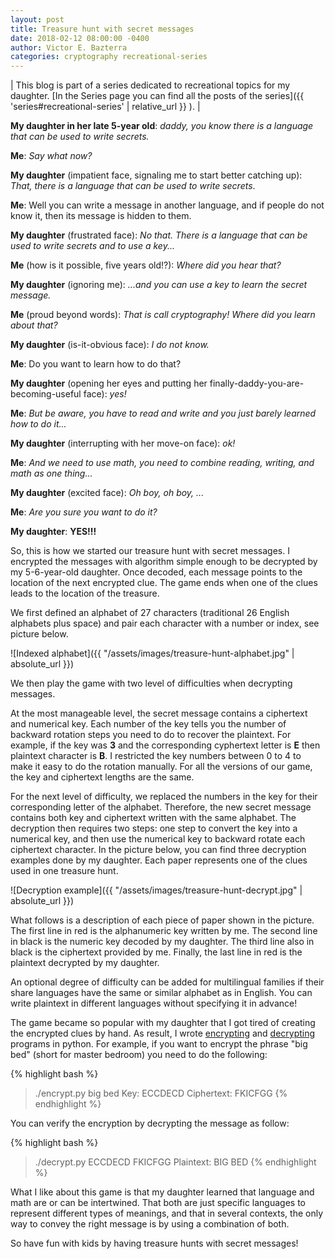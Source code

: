 ```yaml
---
layout: post
title: Treasure hunt with secret messages
date: 2018-02-12 08:00:00 -0400
author: Victor E. Bazterra
categories: cryptography recreational-series
---
```


| This blog is part of a series dedicated to recreational topics for my daughter. [In the Series page you can find all the posts of the series]({{ 'series#recreational-series' | relative_url }} ). |

**My daughter in her late 5-year old**: *daddy, you know there is a language that can be used to write secrets.*

**Me**: *Say what now?*

**My daughter** (impatient face, signaling me to start better catching up): *That, there is a language that can be used to write secrets*.

**Me**: Well you can write a message in another language, and if people do not know it, then its message is hidden to them.

**My daughter** (frustrated face): *No that. There is a language that can be used to write secrets and to use a key...*

**Me** (how is it possible, five years old!?): *Where did you hear that?*

**My daughter** (ignoring me): *...and you can use a key to learn the secret message.*

**Me** (proud beyond words): *That is call cryptography! Where did you learn about that?*

**My daughter** (is-it-obvious face): *I do not know.*

**Me**: Do you want to learn how to do that?

**My daughter** (opening her eyes and putting her finally-daddy-you-are-becoming-useful face): *yes!*

**Me**: *But be aware, you have to read and write and you just barely learned how to do it...*

**My daughter** (interrupting with her move-on face): *ok!*

**Me**: *And we need to use math, you need to combine reading, writing, and math as one thing...*

**My daughter** (excited face): *Oh boy, oh boy, ...*

**Me**: *Are you sure you want to do it?*

**My daughter**: **YES!!!**

So, this is how we started our treasure hunt with secret messages. I encrypted the messages with algorithm simple enough to be decrypted by my 5-6-year-old daughter. Once decoded, each message points to the location of the next encrypted clue. The game ends when one of the clues leads to the location of the treasure.

We first defined an alphabet of 27 characters (traditional 26 English alphabets plus space) and pair each character with a number or index, see picture below.

![Indexed alphabet]({{ "/assets/images/treasure-hunt-alphabet.jpg" | absolute_url }})

We then play the game with two level of difficulties when decrypting messages.

At the most manageable level, the secret message contains a ciphertext and numerical key. Each number of the key tells you the number of backward rotation steps you need to do to recover the plaintext. For example, if the key was **3** and the corresponding cyphertext letter is **E** then plaintext character is **B**. I restricted the key numbers between 0 to 4 to make it easy to do the rotation manually. For all the versions of our game, the key and ciphertext lengths are the same.

For the next level of difficulty, we replaced the numbers in the key for their corresponding letter of the alphabet. Therefore, the new secret message contains both key and ciphertext written with the same alphabet. The decryption then requires two steps: one step to convert the key into a numerical key, and then use the numerical key to backward rotate each ciphertext character. In the picture below, you can find three decryption examples done by my daughter. Each paper represents one of the clues used in one treasure hunt.

![Decryption example]({{ "/assets/images/treasure-hunt-decrypt.jpg" | absolute_url }})

What follows is a description of each piece of paper shown in the picture. The first line in red is the alphanumeric key written by me. The second line in black is the numeric key decoded by my daughter. The third line also in black is the ciphertext provided by me. Finally, the last line in red is the plaintext decrypted by my daughter.

An optional degree of difficulty can be added for multilingual families if their share languages have the same or similar alphabet as in English. You can write plaintext in different languages without specifying it in advance!

The game became so popular with my daughter that I got tired of creating the encrypted clues by hand. As result, I wrote [encrypting](https://github.com/baites/examples/blob/master/daughter/python/encrypt.py) and [decrypting](https://github.com/baites/examples/blob/master/daughter/python/decrypt.py) programs in python. For example, if you want to encrypt the phrase "big bed" (short for master bedroom) you need to do the following:

{% highlight bash %}
>./encrypt.py big bed
Key: ECCDECD
Ciphertext: FKICFGG
{% endhighlight %}

You can verify the encryption by decrypting the message as follow:

{% highlight bash %}
>./decrypt.py ECCDECD FKICFGG
Plaintext: BIG BED
{% endhighlight %}

What I like about this game is that my daughter learned that language and math are or can be intertwined. That both are just specific languages to represent different types of meanings, and that in several contexts, the only way to convey the right message is by using a combination of both.

So have fun with kids by having treasure hunts with secret messages!
